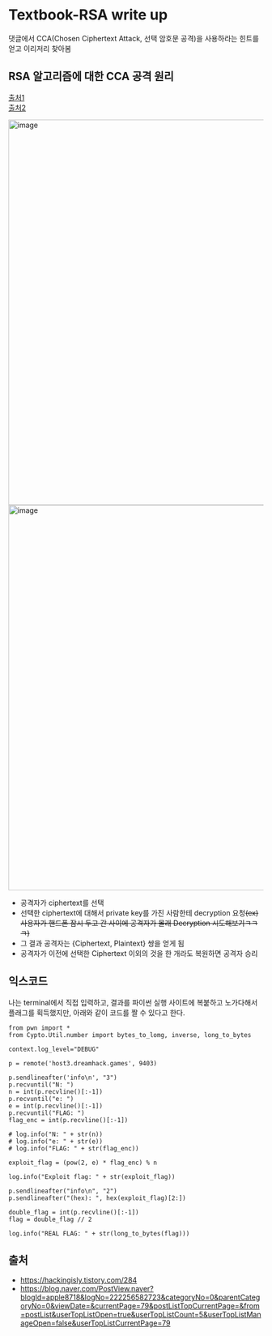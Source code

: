 # Textbook-RSA write up  
댓글에서 CCA(Chosen Ciphertext Attack, 선택 암호문 공격)을 사용하라는 힌트를 얻고 이리저리 찾아봄  

## RSA 알고리즘에 대한 CCA 공격 원리  
[출처1](https://hororolol.tistory.com/473)  
[출처2](https://roytravel.tistory.com/113)  

<img width="761" alt="image" src="https://user-images.githubusercontent.com/46364778/205741480-6cd97e39-3f6a-4d5a-962f-000ae866b854.png">  
<img width="761" alt="image" src="https://user-images.githubusercontent.com/46364778/205741531-e75497f1-eee4-421e-a758-de23eb28c40a.png">  

* 공격자가 ciphertext를 선택  
* 선택한 ciphertext에 대해서 private key를 가진 사람한테 decryption 요청~~(ex) 사용자가 핸드폰 잠시 두고 간 사이에 공격자가 몰래 Decryption 시도해보기ㅋㅋㅋ)~~  
* 그 결과 공격자는 {Ciphertext, Plaintext} 쌍을 얻게 됨  
* 공격자가 이전에 선택한 Ciphertext 이외의 것을 한 개라도 복원하면 공격자 승리  

## 익스코드  
나는 terminal에서 직접 입력하고, 결과를 파이썬 실행 사이트에 복붙하고 노가다해서 플래그를 획득했지만, 아래와 같이 코드를 짤 수 있다고 한다.  

```
from pwn import *
from Cypto.Util.number import bytes_to_lomg, inverse, long_to_bytes

context.log_level="DEBUG"

p = remote('host3.dreamhack.games', 9403)

p.sendlineafter('info\n', "3")
p.recvuntil("N: ")
n = int(p.recvline()[:-1])
p.recvuntil("e: ")
e = int(p.recvline()[:-1])
p.recvuntil("FLAG: ")
flag_enc = int(p.recvline()[:-1])

# log.info("N: " + str(n))
# log.info("e: " + str(e))
# log.info("FLAG: " + str(flag_enc))

exploit_flag = (pow(2, e) * flag_enc) % n

log.info("Exploit flag: " + str(exploit_flag))

p.sendlineafter("info\n", "2")
p.sendlineafter("(hex): ", hex(exploit_flag)[2:])

double_flag = int(p.recvline()[:-1])
flag = double_flag // 2

log.info("REAL FLAG: " + str(long_to_bytes(flag)))
```

## 출처  
* https://hackingisly.tistory.com/284  
* https://blog.naver.com/PostView.naver?blogId=apple8718&logNo=222256582723&categoryNo=0&parentCategoryNo=0&viewDate=&currentPage=79&postListTopCurrentPage=&from=postList&userTopListOpen=true&userTopListCount=5&userTopListManageOpen=false&userTopListCurrentPage=79  



